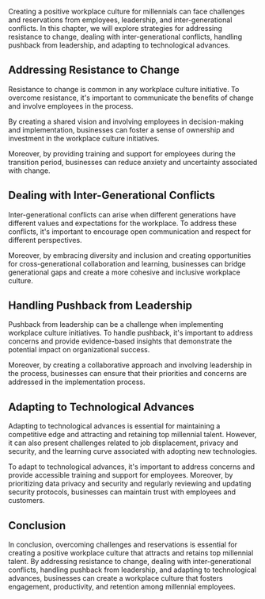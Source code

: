 
Creating a positive workplace culture for millennials can face challenges and reservations from employees, leadership, and inter-generational conflicts. In this chapter, we will explore strategies for addressing resistance to change, dealing with inter-generational conflicts, handling pushback from leadership, and adapting to technological advances.

Addressing Resistance to Change
-------------------------------

Resistance to change is common in any workplace culture initiative. To overcome resistance, it's important to communicate the benefits of change and involve employees in the process.

By creating a shared vision and involving employees in decision-making and implementation, businesses can foster a sense of ownership and investment in the workplace culture initiatives.

Moreover, by providing training and support for employees during the transition period, businesses can reduce anxiety and uncertainty associated with change.

Dealing with Inter-Generational Conflicts
-----------------------------------------

Inter-generational conflicts can arise when different generations have different values and expectations for the workplace. To address these conflicts, it's important to encourage open communication and respect for different perspectives.

Moreover, by embracing diversity and inclusion and creating opportunities for cross-generational collaboration and learning, businesses can bridge generational gaps and create a more cohesive and inclusive workplace culture.

Handling Pushback from Leadership
---------------------------------

Pushback from leadership can be a challenge when implementing workplace culture initiatives. To handle pushback, it's important to address concerns and provide evidence-based insights that demonstrate the potential impact on organizational success.

Moreover, by creating a collaborative approach and involving leadership in the process, businesses can ensure that their priorities and concerns are addressed in the implementation process.

Adapting to Technological Advances
----------------------------------

Adapting to technological advances is essential for maintaining a competitive edge and attracting and retaining top millennial talent. However, it can also present challenges related to job displacement, privacy and security, and the learning curve associated with adopting new technologies.

To adapt to technological advances, it's important to address concerns and provide accessible training and support for employees. Moreover, by prioritizing data privacy and security and regularly reviewing and updating security protocols, businesses can maintain trust with employees and customers.

Conclusion
----------

In conclusion, overcoming challenges and reservations is essential for creating a positive workplace culture that attracts and retains top millennial talent. By addressing resistance to change, dealing with inter-generational conflicts, handling pushback from leadership, and adapting to technological advances, businesses can create a workplace culture that fosters engagement, productivity, and retention among millennial employees.
